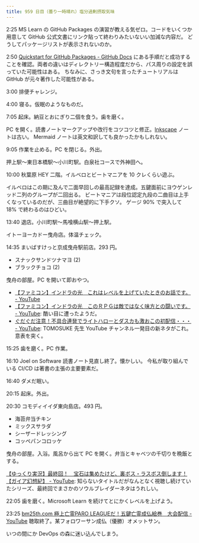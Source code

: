 ```yaml
---
title: 959 日目（曇り一時晴れ）塩分過剰摂取気味
---
```


2:25 MS Learn の GitHub Packages の演習が教える気ゼロ。コードをいくつか用意して
GitHub 公式文書にリンク貼って終わりみたいないい加減な内容だ。
どうしてパッケージリストが表示されないのか。

2:50 [Quickstart for GitHub Packages - GitHub Docs](https://docs.github.com/en/packages/quickstart)
にある手順だと成功することを確認。両者の違いはディレクトリー構造程度だから、パス周りの設定を誤っていた可能性はある。
ちなみに、さっき文句を言ったチュートリアルは GitHub が元々著作した可能性がある。

3:00 排便チャレンジ。

4:00 寝る。仮眠のようなものだ。

7:05 起床。納豆とおにぎり二個を食う。歯を磨く。

PC を開く。読書ノートマークアップや改行をコツコツと修正。[Inkscape] ノートは古い。
Mermaid ノートは英文和訳しても良かったかもしれない。

9:05 作業を止める。PC を閉じる。外出。

押上駅～東日本橋駅～小川町駅。白泉社コースで外神田へ。

10:00 秋葉原 HEY 二階。イルベロとビートマニアを 10 クレくらい遊ぶ。

イルベロはこの期に及んで二面早回しの最高記録を達成。五鍵面前にヨウゲンレッド二列のグループが二回出る。
ビートマニアは段位認定九段の二曲目は上手くなっているのだが、三曲目が絶望的に下手クソ。
ゲージ 90% で突入して 18% で終わるのはひどい。

13:40 退店。小川町駅～馬喰横山駅～押上駅。

イトーヨーカドー曳舟店。体温チェック。

14:35 まいばすけっと京成曳舟駅前店。293 円。

* スナックサンドツナマヨ (2)
* ブラックチョコ (2)

曳舟の部屋。PC を開いて即おやつ。

* [【ファミコン】インドラの光　これはレベルを上げていたときのお話です。 - YouTube](https://www.youtube.com/watch?v=qm6snFDQgm8)
* [【ファミコン】インドラの光　このＲＰＧは敵ではなく味方との闘いです。 - YouTube](https://www.youtube.com/watch?v=ZMO_BinWav0):
  酷い目に遭ったようだ。
* [ぐだぐだ注意！不具合連発でライトハローとダスカも激おこの初配信・・・ - YouTube](https://www.youtube.com/watch?v=_bS-7roHKpY):
  TOMOSUKE 先生 YouTube チャンネル一発目の新ネタがこれ。意表を突く。

15:25 歯を磨く。PC 作業。

16:10 Joel on Software 読書ノート見直し終了。懐かしい。
今私が取り組んでいる CI/CD は著書の主張の主要要素だ。

16:40 ダメだ眠い。

20:15 起床。外出。

20:30 コモディイイダ東向島店。493 円。

* 海苔弁当チキン
* ミックスサラダ
* シーザードレッシング
* コッペパンコロッケ

曳舟の部屋。入浴。風呂から出て PC を開く。弁当とキャベツの千切りを晩飯とする。

[【ゆっくり実況】最終回！　宝石は集めたけど、裏ボス・ラスボス倒します！【ガイア幻想紀】 - YouTube](https://www.youtube.com/watch?v=zQlioKa4gfY):
知らないタイトルだがなんとなく視聴し続けていたシリーズ、最終回でまさかのソウルブレイダーネタはうれしい。

22:05 歯を磨く。Microsoft Learn を続けてとにかくレベルを上げよう。

23:25 [bm25th.com 極上亡霊PARO LEAGUEだ！五鍵亡霊成仏絵巻　大会配信 - YouTube](https://www.youtube.com/watch?v=bOp97mZRVRs)
聴取終了。某フォロワーサン成仏（優勝）オメットサン。

いつの間にか DevOps の森に迷い込んでしまう。

[Inkscape]: <https://inkscape.org/>

